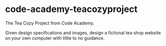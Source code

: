 # code-academy-teacozyproject

The Tea Cozy Project from Code Academy.

Given design specifications and images, design a fictional tea shop website on your
own computer with little to no guidance.